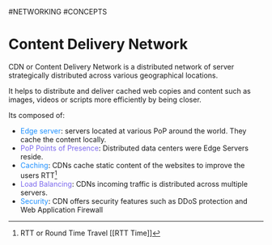 #NETWORKING #CONCEPTS 

# Content Delivery Network 


CDN or Content Delivery Network is a distributed network of server strategically distributed across various geographical locations. 

It helps to distribute and deliver cached web copies and content such as images, videos or scripts more efficiently by being closer. 

Its composed of: 

* <span style="color:DodgerBlue;">Edge server</span>: servers located at various PoP around the world. They cache the content locally. 
* <span style="color:MediumSlateBlue;">PoP Points of Presence</span>: Distributed data centers were Edge Servers reside. 
* <span style="color:DodgerBlue;">Caching</span>: CDNs cache static content of the websites to improve the users RTT[^1]
* <span style="color:MediumSlateBlue;">Load Balancing</span>: CDNs incoming traffic is distributed across multiple servers. 
* <span style="color:DodgerBlue;">Security</span>: CDN offers security features such as DDoS protection and Web Application Firewall


[^1]: RTT or Round Time Travel [[RTT Time]]